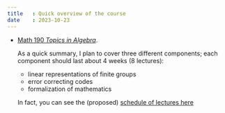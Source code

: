 ```yaml
---
title   : Quick overview of the course
date    : 2023-10-23
---
```

  
  
- [Math 190 *Topics in
  Algebra*](/course-assets/2024-spring--Math190--topics-in-algebra.pdf).

  As a quick summary, I plan to cover three different components; each
  component should last about 4 weeks (8 lectures):
  
  - linear representations of finite groups
  - error correcting codes
  - formalization of mathematics
  
  In fact, you can see the (proposed) [schedule of lectures
  here](/course-pages/Math190--Lectures--AY2023-2024spring.html)
